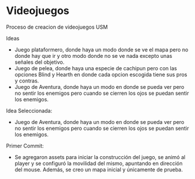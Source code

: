 # Videojuegos
Proceso de creacion de videojuegos USM

Ideas
- Juego plataformero, donde haya un modo donde se ve el mapa pero no donde hay que ir y otro modo donde no se ve nada excepto unas señales del objetivo.
- Juego de pelea, donde haya una especie de cachipun pero con las opciones Blind y Hearth en donde cada opcion escogida tiene sus pros y contras.
- Juego de Aventura, donde haya un modo en donde se pueda ver pero no sentir los enemigos pero cuando se cierren los ojos se puedan sentir los enemigos.

Idea Seleccionada:
- Juego de Aventura, donde haya un modo en donde se pueda ver pero no sentir los enemigos pero cuando se cierren los ojos se puedan sentir los enemigos.

Primer Commit:
- Se agregaron assets para iniciar la construcción del juego, se animó al player y se configuró la movilidad del mismo, apuntando en dirección del mouse. Además, se creo un mapa inicial y únicamente de prueba.
